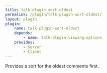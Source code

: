 ```yaml
---
title: talk-plugin-sort-oldest
permalink: /plugin/talk-plugin-sort-oldest/
layout: plugin
plugin:
    name: talk-plugin-sort-oldest
    depends:
        - name: talk-plugin-viewing-options
    provides:
        - Server
        - Client
---
```


Provides a sort for the oldest comments first.